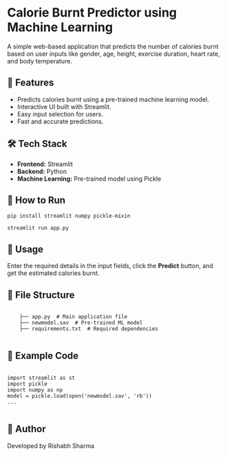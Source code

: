 <!DOCTYPE html>
<html lang="en">
<head>
   
</head>
<body>
    <h1>Calorie Burnt Predictor using Machine Learning</h1>
    <p>A simple web-based application that predicts the number of calories burnt based on user inputs like gender, age, height, exercise duration, heart rate, and body temperature.</p>
    <h2>🚀 Features</h2>
    <ul>
        <li>Predicts calories burnt using a pre-trained machine learning model.</li>
        <li>Interactive UI built with Streamlit.</li>
        <li>Easy input selection for users.</li>
        <li>Fast and accurate predictions.</li>
    </ul>
    <h2>🛠 Tech Stack</h2>
    <ul>
        <li><strong>Frontend:</strong> Streamlit</li>
        <li><strong>Backend:</strong> Python</li>
        <li><strong>Machine Learning:</strong> Pre-trained model using Pickle</li>
    </ul>
    <h2>📌 How to Run</h2>
    <pre><code>pip install streamlit numpy pickle-mixin</code></pre>
    <pre><code>streamlit run app.py</code></pre>
    <h2>🔹 Usage</h2>
    <p>Enter the required details in the input fields, click the <strong>Predict</strong> button, and get the estimated calories burnt.</p>
    <h2>📁 File Structure</h2>
    <pre><code>
    ├── app.py  # Main application file
    ├── newmodel.sav  # Pre-trained ML model
    ├── requirements.txt  # Required dependencies
    </code></pre>
    <h2>🎯 Example Code</h2>
    <pre><code>
import streamlit as st 
import pickle
import numpy as np
model = pickle.load(open('newmodel.sav', 'rb'))
...
    </code></pre>
    <h2>📢 Author</h2>
    <p>Developed by Rishabh Sharma</p>
</body>
</html>
